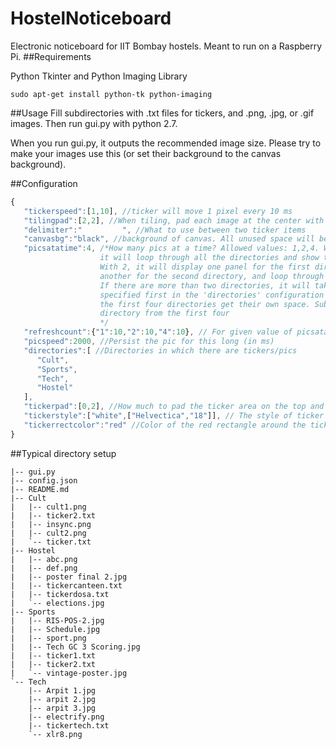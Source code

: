 HostelNoticeboard
=================

Electronic noticeboard for IIT Bombay hostels. Meant to run on a Raspberry Pi.
##Requirements

Python Tkinter and Python Imaging Library
```
sudo apt-get install python-tk python-imaging
```

##Usage
Fill subdirectories with .txt files for tickers, and .png, .jpg, or .gif images. Then run gui.py with python 2.7.

When you run gui.py, it outputs the recommended image size. Please try to make your images use this (or set their background to the canvas background).

##Configuration

```javascript
{
   "tickerspeed":[1,10], //ticker will move 1 pixel every 10 ms
   "tilingpad":[2,2], //When tiling, pad each image at the center with [horizontal,vertical] padding
   "delimiter":"         ", //What to use between two ticker items
   "canvasbg":"black", //background of canvas. All unused space will be this color
   "picsatatime":4, /*How many pics at a time? Allowed values: 1,2,4. With 1, 
                    it will loop through all the directories and show the images. 
                    With 2, it will display one panel for the first directory, and 
                    another for the second directory, and loop through each individually. 
                    If there are more than two directories, it will take whichever one is 
                    specified first in the 'directories' configuration key. With 4 pics at a time, the screen is tiled 2x2, and 
                    the first four directories get their own space. Subsequent directories are grouped with the corresponding 
                    directory from the first four
                    */
   "refreshcount":{"1":10,"2":10,"4":10}, // For given value of picsatatime, after how many iterations should the list be reloaded?
   "picspeed":2000, //Persist the pic for this long (in ms)
   "directories":[ //Directories in which there are tickers/pics
      "Cult",
      "Sports",
      "Tech",
      "Hostel"
   ],
   "tickerpad":[0,2], //How much to pad the ticker area on the top and bottom
   "tickerstyle":["white",["Helvectica","18"]], // The style of ticker text, specified as [color,[font face,font size]]
   "tickerrectcolor":"red" //Color of the red rectangle around the ticker
}

```

##Typical directory setup
```
|-- gui.py
|-- config.json
|-- README.md
|-- Cult
|   |-- cult1.png
|   |-- ticker2.txt
|   |-- insync.png
|   |-- cult2.png
|   `-- ticker.txt
|-- Hostel
|   |-- abc.png
|   |-- def.png
|   |-- poster final 2.jpg
|   |-- tickercanteen.txt
|   |-- tickerdosa.txt
|   `-- elections.jpg
|-- Sports
|   |-- RIS-POS-2.jpg
|   |-- Schedule.jpg
|   |-- sport.png
|   |-- Tech GC 3 Scoring.jpg
|   |-- ticker1.txt
|   |-- ticker2.txt
|   `-- vintage-poster.jpg
`-- Tech
    |-- Arpit 1.jpg
    |-- arpit 2.jpg
    |-- arpit 3.jpg
    |-- electrify.png
    |-- tickertech.txt
    `-- xlr8.png
```
